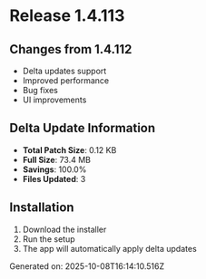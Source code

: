 # Release 1.4.113

## Changes from 1.4.112

- Delta updates support
- Improved performance
- Bug fixes
- UI improvements

## Delta Update Information

- **Total Patch Size**: 0.12 KB
- **Full Size**: 73.4 MB
- **Savings**: 100.0%
- **Files Updated**: 3

## Installation

1. Download the installer
2. Run the setup
3. The app will automatically apply delta updates

Generated on: 2025-10-08T16:14:10.516Z
